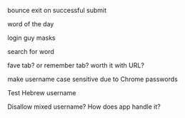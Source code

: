 bounce exit on successful submit

word of the day

login guy masks

search for word

fave tab? or remember tab? worth it with URL?

make username case sensitive due to Chrome passwords

Test Hebrew username

Disallow mixed username? How does app handle it?
